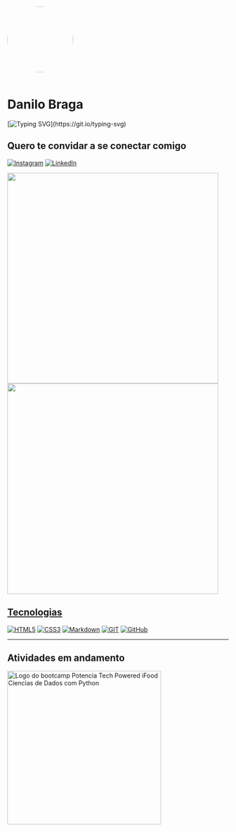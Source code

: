 <div text-align="center" >
    <img class="Perfil" style= width:150px border-radius="50%" src="https://avatars.githubusercontent.com/u/117095650?v=4">
</div> <br>
<style type="text/css">
	.Perfil{border-radius: 50%;
    -webkit-filter: drop-shadow(2px 2px 20px rgba(0 0 f / 90%)); 
        filter: drop-shadow(2px 2px 20px rgba(0 0 f / 90%));
    }
</style>

# Danilo Braga
[![Typing SVG](https://readme-typing-svg.demolab.com?font=Fira+Code&pause=1000&center=falso&vCenter=falso&repeat=verdadeiro&width=700&lines=💻+Tentando+migrar+para+uma+carreira+em+TI.;😴+Sonho+com+o+dia+em+que+atuarei+100%+como+desenvolvedor.)](https://git.io/typing-svg)

## Quero te convidar a se conectar comigo <br>
[![Instagram](https://img.shields.io/badge/Instagram-000?style=for-the-badge&logo=instagram)](https://www.instagram.com/debugcode)
[![LinkedIn](https://img.shields.io/badge/LinkedIn-000?style=for-the-badge&logo=linkedin&logoColor=0E76A8)](https://www.linkedin.com/in/danilo-brg/)

<div text-align="center">
  <a href="https://github.com/Danilo-Brg">
  <img width="480em" src="https://github-readme-stats.vercel.app/api?username=DaniloBrg&show_icons=true&theme=tokyonight&include_all_commits=true&count_private=true"/>
  
  <img width="480em" src="https://github-readme-stats.vercel.app/api/top-langs/?username=Danilo-Brg&layout=compact&langs_count=7&theme=tokyonight"/>
</div>

## Tecnologias
<div display=flex>

[![HTML5](https://img.shields.io/badge/HTML5-000?style=for-the-badge&logo=html5)](https://www.w3.org/html/)
[![CSS3](https://img.shields.io/badge/CSS3-000?style=for-the-badge&logo=css3&logoColor=264CE4)](https://www.w3schools.com/css/css_website_layout.asp)
[![Markdown](https://img.shields.io/badge/Markdown-000?style=for-the-badge&logo=markdown)](https://www.markdownguide.org/getting-started/)
[![GIT](https://img.shields.io/badge/GIT-000?style=for-the-badge&logo=git&logoColor=264CE4)](https://git-scm.com/)
[![GitHub](https://img.shields.io/badge/GitHub-000?style=for-the-badge&logo=github)](https://github.com/)

---
## Atividades em andamento
<a src="https://web.dio.me/track/potencia-tech-powered-ifood-ciencias-de-dados-com-python"><img width="350px" alt="Logo do bootcamp Potencia Tech Powered iFood Ciencias de Dados com Python" src="https://hermes.dio.me/tracks/49c408ad-800d-416d-b77c-681add1be673.png"></a>